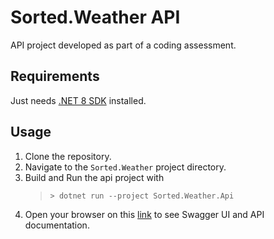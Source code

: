 # **Sorted.Weather API**

API project developed as part of a coding assessment.

## Requirements

Just needs [.NET 8 SDK](https://dotnet.microsoft.com/en-us/download/dotnet/8.0) installed.

## Usage

1. Clone the repository.
2. Navigate to the `Sorted.Weather` project directory.
3. Build and Run the api project with
   > ```
   > > dotnet run --project Sorted.Weather.Api
   > ```
4. Open your browser on this [link](http://localhost:3000/swagger/index.html) to see Swagger UI and API documentation.
